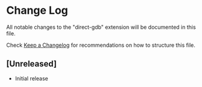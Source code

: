 # Change Log

All notable changes to the "direct-gdb" extension will be documented in this file.

Check [Keep a Changelog](http://keepachangelog.com/) for recommendations on how to structure this file.

## [Unreleased]

- Initial release